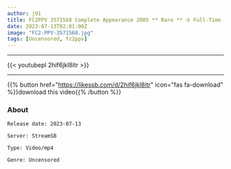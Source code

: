 ```yaml
---
author: j91
title: FC2PPV 3571568 Complete Appearance 2005 ** Rare ** ③ Full-Time / Experienced Number Of People 0 Face E Cup! Bareback Sex At The End Of School
date: 2023-07-13T02:01:00Z
image: "FC2-PPV-3571568.jpg"
tags: [Uncensored, fc2ppv]
---
```

___

{{< youtubepl 2hif6jkl8itr >}}
___

{{% button href="https://likessb.com/d/2hif6jkl8itr" icon="fas fa-download" %}}download this video{{% /button %}}
### About

`Release date: 2023-07-13`

`Server: StreamSB`

`Type: Video/mp4`

`Genre:	Uncensored`